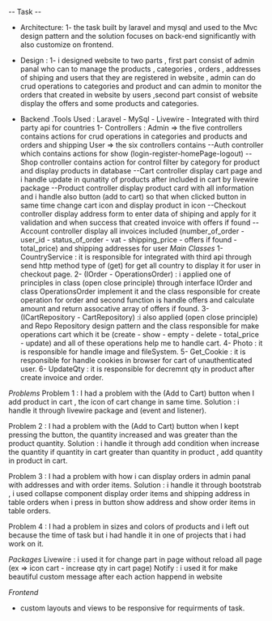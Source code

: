 -- Task --
- Architecture:
1- the task built by laravel and mysql and used to the Mvc design pattern and the solution focuses on back-end significantly with also customize on frontend.
  
- Design :
1- i designed website to two parts , first part consist of admin panal who can to manage the products , categories , orders , addresses of shiping and users that they are registered in website , admin can do crud operations to categories and product and can admin to monitor the orders that created in website by users ,second part consist of website display the offers and some products and categories.
   
- Backend 
  .Tools Used : Laravel - MySql - Livewire - Integrated with third party api for countries
  1- Controllers : 
  Admin => the five controllers contains actions for crud operations in categories and products and orders and shipping
  User => the six controllers contains 
       --Auth controller which contains actions for show (login-register-homePage-logout) 
       --Shop controller contains action for control filter by category for product and display products in database
       --Cart controller display cart page and i handle update in qunatity of products after included in cart by livewire package
       --Product controller display product card with all information and i handle also button (add to cart) so that when clicked button in same time change cart icon and display product in icon
       --Checkout controller display address form to enter data of shiping and apply for it validation and when success that created invoice with offers if found
       --Account controller display all invoices included (number_of_order - user_id - status_of_order - vat - shipping_price - offers if found - total_price) and shipping addresses for user
 *Main Classes*
  1-CountryService : it is responsible for integrated with third api through send http method type of (get) for get all country to display it for user in checkout page.
  2- (IOrder - OperationsOrder) : i applied one of principles in class (open close principle) through interface IOrder and class OperationsOrder implement it and the class responsible for create operation for order and second function is handle offers and calculate 
      amount and return assocative array of offers if found. 
  3- (ICartRepository - CartRepository) :i also applied (open close principle) and Repo Repository design pattern and the class responsible for make operations cart which it be (create - show - empty - delete - total_price - update) and all of these operations help me 
      to handle cart.
  4- Photo : it is responsible for handle image and fileSystem.
  5- Get_Cookie : it is responsible for handle cookies in browser for cart of unauthenticated user.
  6- UpdateQty : it is responsible for decremnt qty in product after create invoice and order.

 *Problems*
   Problem 1 : I had a problem with the (Add to Cart) button when I add product in cart , the icon of cart change in same time.
   Solution : i handle it through livewire package and (event and listener).

   Problem 2 : I had a problem with the (Add to Cart) button when I kept pressing the button, the quantity increased and was greater than the product quantity.
   Solution : i handle it through add condition when increase the quantity if quantity in cart greater than quantity in product , add quantity in product in cart.

   Problem 3 : I had a problem with how i can display orders in admin panal with addresses and with order items.
   Solution : i handle it through bootstrab , i used collapse component display order items and shipping address in table orders when i press in button show address and show order items in table orders.
 
   Problem 4 : I had a problem in sizes and colors of products and i left out because the time of task but i had handle it in one of projects that i had work on it.

 *Packages*
   Livewire : i used it for change part in page without reload all page (ex => icon cart - increase qty in cart page)
   Notify : i used it for make beautiful custom message after each action happend in website

   *Frontend*
   - custom layouts and views to be responsive for requirments of task.
